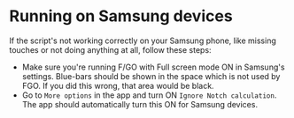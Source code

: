 # Running on Samsung devices

If the script's not working correctly on your Samsung phone, like missing touches or not doing anything at all, follow these steps:

- Make sure you're running F/GO with Full screen mode ON in Samsung's settings. Blue-bars should be shown in the space which is not used by FGO. If you did this wrong, that area would be black.
- Go to `More options` in the app and turn ON `Ignore Notch calculation`. The app should automatically turn this ON for Samsung devices.